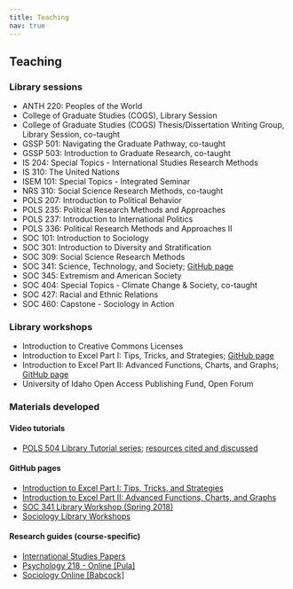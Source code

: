 ```yaml
---
title: Teaching
nav: true
---
```


## Teaching

### Library sessions
<ul>
  <li>ANTH 220: Peoples of the World</li>
  <li>College of Graduate Studies (COGS), Library Session </li>
  <li>College of Graduate Studies (COGS) Thesis/Dissertation Writing Group, Library Session, co-taught</li>
  <li>GSSP 501: Navigating the Graduate Pathway, co-taught</li>
  <li>GSSP 503: Introduction to Graduate Research, co-taught</li>
  <li>IS 204: Special Topics - International Studies Research Methods </li>
  <li>IS 310: The United Nations</li>
  <li>ISEM 101: Special Topics - Integrated Seminar</li>
  <li>NRS 310: Social Science Research Methods, co-taught</li>
  <li>POLS 207: Introduction to Political Behavior</li>
  <li>POLS 235: Political Research Methods and Approaches</li>
  <li>POLS 237: Introduction to International Politics</li>
  <li>POLS 336: Political Research Methods and Approaches II</li>
  <li>SOC 101: Introduction to Sociology</li>
  <li>SOC 301: Introduction to Diversity and Stratification</li>
  <li>SOC 309: Social Science Research Methods</li>
  <li>SOC 341: Science, Technology, and Society; <a href="https://jylisadoney.github.io/soc-341" target="_blank">GitHub page</a></li>
  <li>SOC 345: Extremism and American Society</li>
  <li>SOC 404: Special Topics - Climate Change & Society, co-taught</li>
  <li>SOC 427: Racial and Ethnic Relations</li>
  <li>SOC 460: Capstone - Sociology in Action</li>
</ul>

### Library workshops
<ul>
  <li>Introduction to Creative Commons Licenses</li>
  <li>Introduction to Excel Part I: Tips, Tricks, and Strategies; <a href="https://jylisadoney.github.io/intro-excel-1/" target="_blank">GitHub page</a></li>
  <li>Introduction to Excel Part II: Advanced Functions, Charts, and Graphs; <a href="https://jylisadoney.github.io/intro-excel-2/" target="_blank">GitHub page</a></li>
  <li>University of Idaho Open Access Publishing Fund, Open Forum</li>
</ul>

### Materials developed 

#### Video tutorials
<ul>
  <li><a href="https://www.youtube.com/playlist?list=PL3MdArvT5LVceq5Toj2XLd7NQptPWIIy0" target="_blank">POLS 504 Library Tutorial series</a>; <a href="data/Resources-POLS504LibraryTutorials.pdf" target="_blank">resources cited and discussed</a></li>
</ul>

#### GitHub pages
<ul> 
   <li><a href="https://jylisadoney.github.io/intro-excel-1/" target="_blank">Introduction to Excel Part I: Tips, Tricks, and Strategies</a></li>  
  <li><a href="https://jylisadoney.github.io/intro-excel-2/" target="_blank">Introduction to Excel Part II: Advanced Functions, Charts, and Graphs</a></li>
  <li><a href="https://jylisadoney.github.io/soc-341" target="_blank">SOC 341 Library Workshop (Spring 2018)</a></li>
  <li><a href="https://jylisadoney.github.io/soc" target="_blank">Sociology Library Workshops</a></li>
</ul>

#### Research guides (course-specific)
<ul>
  <li><a href="https://libguides.uidaho.edu/IntlStudiesPapers" target="_blank">International Studies Papers</a></li>
  <li><a href="https://libguides.uidaho.edu/psyc218-online" target="_blank">Psychology 218 - Online [Pula]</a></li>
  <li><a href="https://libguides.uidaho.edu/socbabcock" target="_blank">Sociology Online [Babcock]</a></li>
</ul> 
